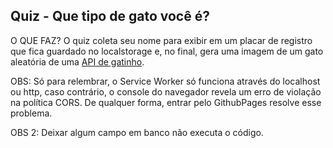 ## Quiz - Que tipo de gato você é?

O QUE FAZ? O quiz coleta seu nome para exibir em um placar de registro que fica guardado no localstorage e, no final, gera uma imagem de um gato aleatória de uma <a href="https://thecatapi.com">API de gatinho</a>.
  
OBS: Só para relembrar, o Service Worker só funciona através do localhost ou http, caso contrário, o console do navegador revela um erro de violação na política CORS. De qualquer forma, entrar pelo GithubPages resolve esse problema.

OBS 2: Deixar algum campo em banco não executa o código. 

